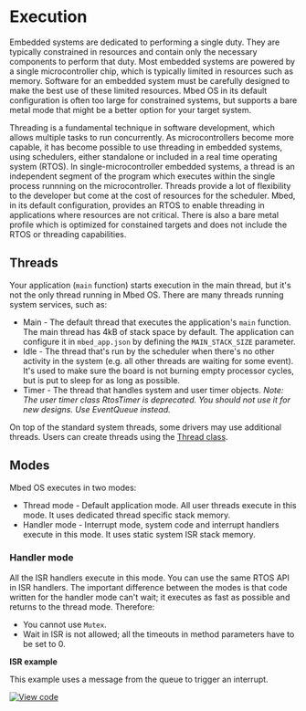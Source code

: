 # Execution

Embedded systems are dedicated to performing a single duty. They are typically constrained in resources and contain only the necessary components to perform that duty. Most embedded systems are powered by a single microcontroller chip, which is typically limited in resources such as memory. Software for an embedded system must be carefully designed to make the best use of these limited resources. Mbed OS in its default configuration is often too large for constrained systems, but supports a bare metal mode that might be a better option for your target system.

Threading is a fundamental technique in software development, which allows multiple tasks to run concurrently. As microcontrollers become more capable, it has become possible to use threading in embedded systems, using schedulers, either standalone or included in a real time operating system (RTOS). In single-microcontroller embedded systems, a thread is an independent segment of the program which executes within the single process runnning on the microcontroller. Threads provide a lot of flexibility to the developer but come at the cost of resources for the scheduler. Mbed, in its default configuration, provides an RTOS to enable threading in applications where resources are not critical. There is also a bare metal profile which is optimized for constained targets and does not include the RTOS or threading capabilities.

## Threads

Your application (`main` function) starts execution in the main thread, but it's not the only thread running in Mbed OS. There are many threads running system services, such as:
* Main - The default thread that executes the application's `main` function. The main thread has 4kB of stack space by default. The application can configure it in `mbed_app.json` by defining the `MAIN_STACK_SIZE` parameter.
* Idle - The thread that's run by the scheduler when there's no other activity in the system (e.g. all other threads are waiting for some event). It's used to make sure the board is not burning empty processor cycles, but is put to sleep for as long as possible.
* Timer - The thread that handles system and user timer objects. *Note: The user timer class RtosTimer is deprecated. You should not use it for new designs. Use EventQueue instead.*

On top of the standard system threads, some drivers may use additional threads. Users can create threads using the [Thread class](../apis/thread.html).

## Modes

Mbed OS executes in two modes:

* Thread mode - Default application mode. All user threads execute in this mode. It uses dedicated thread specific stack memory.
* Handler mode - Interrupt mode, system code and interrupt handlers execute in this mode. It uses static system ISR stack memory.

### Handler mode

All the ISR handlers execute in this mode. You can use the same RTOS API in ISR handlers. The important difference between the modes is that code written for the handler mode can't wait; it executes as fast as possible and returns to the thread mode. Therefore:

* You cannot use `Mutex`.
* Wait in ISR is not allowed; all the timeouts in method parameters have to be set to 0.

**ISR example**

This example uses a message from the queue to trigger an interrupt.

[![View code](https://www.mbed.com/embed/?url=https://github.com/ARMmbed/mbed-os-examples-docs_only/blob/master/APIs_RTOS/Isr/)](https://github.com/ARMmbed/mbed-os-examples-docs_only/blob/master/APIs_RTOS/Isr/main.cpp)
